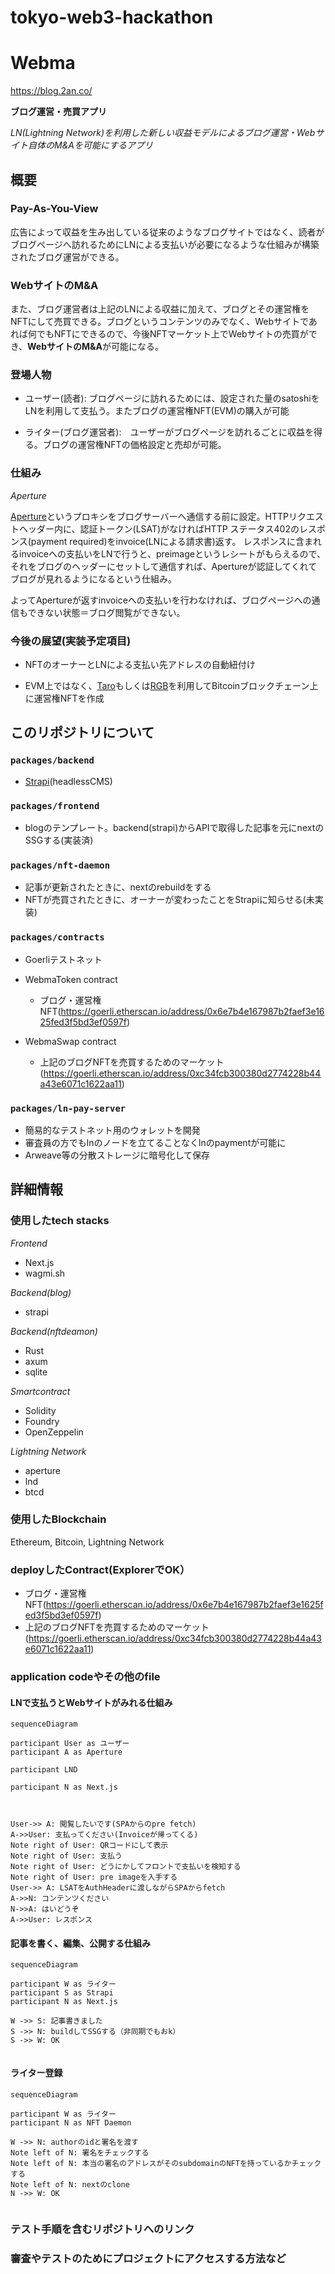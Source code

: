 # tokyo-web3-hackathon

# Webma

https://blog.2an.co/

**ブログ運営・売買アプリ**

*LN(Lightning Network)を利用した新しい収益モデルによるブログ運営・Webサイト自体のM&Aを可能にするアプリ*

## 概要

### **Pay-As-You-View**

広告によって収益を生み出している従来のようなブログサイトではなく、読者がブログページへ訪れるためにLNによる支払いが必要になるような仕組みが構築されたブログ運営ができる。

### **WebサイトのM&A**

また、ブログ運営者は上記のLNによる収益に加えて、ブログとその運営権をNFTにして売買できる。ブログというコンテンツのみでなく、Webサイトであれば何でもNFTにできるので、今後NFTマーケット上でWebサイトの売買ができ、**WebサイトのM&A**が可能になる。


### 登場人物

- ユーザー(読者): ブログページに訪れるためには、設定された量のsatoshiをLNを利用して支払う。またブログの運営権NFT(EVM)の購入が可能

- ライター(ブログ運営者):　ユーザーがブログページを訪れるごとに収益を得る。ブログの運営権NFTの価格設定と売却が可能。

### 仕組み

*Aperture*

<a href="https://docs.lightning.engineering/the-lightning-network/lsat/aperture">Aperture</a>というプロキシをブログサーバーへ通信する前に設定。HTTPリクエストヘッダー内に、認証トークン(<a hre="https://docs.lightning.engineering/the-lightning-network/lsat/lsat">LSAT</a>)がなければHTTP ステータス402のレスポンス(payment required)をinvoice(LNによる請求書)返す。
レスポンスに含まれるinvoiceへの支払いをLNで行うと、preimageというレシートがもらえるので、それをブログのヘッダーにセットして通信すれば、Apertureが認証してくれてブログが見れるようになるという仕組み。

よってApertureが返すinvoiceへの支払いを行わなければ、ブログページへの通信もできない状態＝ブログ閲覧ができない。


### 今後の展望(実装予定項目)


- NFTのオーナーとLNによる支払い先アドレスの自動紐付け

- EVM上ではなく、<a href="https://docs.lightning.engineering/the-lightning-network/taro">Taro</a>もしくは<a href="https://www.rgbfaq.com/what-is-rgb">RGB</a>を利用してBitcoinブロックチェーン上に運営権NFTを作成




## このリポジトリについて

### `packages/backend`
- <a href="https://strapi.io/">Strapi</a>(headlessCMS)

### `packages/frontend`
- blogのテンプレート。backend(strapi)からAPIで取得した記事を元にnextのSSGする(実装済)

### `packages/nft-daemon`
- 記事が更新されたときに、nextのrebuildをする
- NFTが売買されたときに、オーナーが変わったことをStrapiに知らせる(未実装)


### `packages/contracts`
- Goerliテストネット
- WebmaToken contract

    - ブログ・運営権NFT(https://goerli.etherscan.io/address/0x6e7b4e167987b2faef3e1625fed3f5bd3ef0597f)

- WebmaSwap contract

    - 上記のブログNFTを売買するためのマーケット(https://goerli.etherscan.io/address/0xc34fcb300380d2774228b44a43e6071c1622aa11)


### `packages/ln-pay-server`
- 簡易的なテストネット用のウォレットを開発
- 審査員の方でもlnのノードを立てることなくlnのpaymentが可能に
- Arweave等の分散ストレージに暗号化して保存

## 詳細情報

### 使用したtech stacks

*Frontend*

- Next.js
- wagmi.sh

*Backend(blog)*
- strapi

*Backend(nftdeamon)*
- Rust
- axum
- sqlite


*Smartcontract*
- Solidity
- Foundry
- OpenZeppelin

*Lightning Network*
- aperture
- lnd
- btcd

### 使用したBlockchain
Ethereum, Bitcoin, Lightning Network

### deployしたContract(ExplorerでOK）
- ブログ・運営権NFT(https://goerli.etherscan.io/address/0x6e7b4e167987b2faef3e1625fed3f5bd3ef0597f)
- 上記のブログNFTを売買するためのマーケット(https://goerli.etherscan.io/address/0xc34fcb300380d2774228b44a43e6071c1622aa11)


### application codeやその他のfile

#### LNで支払うとWebサイトがみれる仕組み
```mermaid
sequenceDiagram

participant User as ユーザー
participant A as Aperture

participant LND

participant N as Next.js



User->> A: 閲覧したいです(SPAからのpre fetch)
A->>User: 支払ってください(Invoiceが帰ってくる) 
Note right of User: QRコードにして表示
Note right of User: 支払う
Note right of User: どうにかしてフロントで支払いを検知する
Note right of User: pre imageを入手する
User->> A: LSATをAuthHeaderに渡しながらSPAからfetch
A->>N: コンテンツください
N->>A: はいどうぞ
A->>User: レスポンス

```

#### 記事を書く、編集、公開する仕組み
```mermaid
sequenceDiagram

participant W as ライター
participant S as Strapi
participant N as Next.js

W ->> S: 記事書きました
S ->> N: buildしてSSGする（非同期でもおk）
S ->> W: OK


```

#### ライター登録
```mermaid
sequenceDiagram

participant W as ライター
participant N as NFT Daemon

W ->> N: authorのidと署名を渡す
Note left of N: 署名をチェックする
Note left of N: 本当の署名のアドレスがそのsubdomainのNFTを持っているかチェックする
Note left of N: nextのclone
N ->> W: OK


```



### テスト手順を含むリポジトリへのリンク


### 審査やテストのためにプロジェクトにアクセスする方法など


